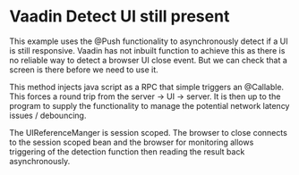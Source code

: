 # Vaadin Detect UI still present

This example uses the @Push functionality to asynchronously detect if a UI is still responsive. Vaadin has not inbuilt function to achieve this as there is no reliable way to detect a browser UI close event. But we can check that a screen is there before we need to use it.

This method injects java script as a RPC that simple triggers an @Callable. This forces a round trip from the server -> UI -> server. It is then up to the program to supply the functionality to manage the potential network latency issues / debouncing.

The UIReferenceManger is session scoped. The browser to close connects to the session scoped bean and the browser for monitoring allows triggering of the detection function then reading the result back asynchronously.